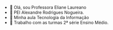 - 👋 Olá, sou Professora Eliane Laureano
- 👀 PEI Alexandre Rodrigues Nogueira.
- 🌱 Minha aula Tecnologia da Informação
- 💞️ Trabalho com as turmas 2ª série Ensino Médio.
  

<!---
PROFLAUREANO/PROFLAUREANO is a ✨ special ✨ repository because its `README.md` (this file) appears on your GitHub profile.
You can click the Preview link to take a look at your changes.
--->
